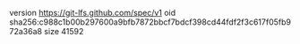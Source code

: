 version https://git-lfs.github.com/spec/v1
oid sha256:c988c1b00b297600a9bfb7872bbcf7bdcf398cd44fdf2f3c617f05fb972a36a8
size 41592
